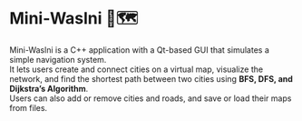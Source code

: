 # Mini-Waslni 🚗🗺️

Mini-Waslni is a C++ application with a Qt-based GUI that simulates a simple navigation system.  
It lets users create and connect cities on a virtual map, visualize the network, and find the shortest path between two cities using **BFS, DFS, and Dijkstra’s Algorithm**.  
Users can also add or remove cities and roads, and save or load their maps from files.  
